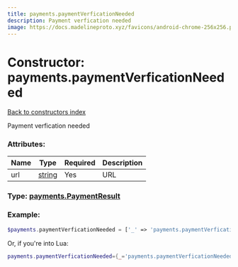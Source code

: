 ```yaml
---
title: payments.paymentVerficationNeeded
description: Payment verfication needed
image: https://docs.madelineproto.xyz/favicons/android-chrome-256x256.png
---
```

# Constructor: payments.paymentVerficationNeeded  
[Back to constructors index](index.md)



Payment verfication needed

### Attributes:

| Name     |    Type       | Required | Description |
|----------|---------------|----------|-------------|
|url|[string](../types/string.md) | Yes|URL|



### Type: [payments.PaymentResult](../types/payments.PaymentResult.md)


### Example:

```php
$payments.paymentVerficationNeeded = ['_' => 'payments.paymentVerficationNeeded', 'url' => 'string'];
```  


Or, if you're into Lua:

```lua
payments.paymentVerficationNeeded={_='payments.paymentVerficationNeeded', url='string'}

```


